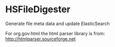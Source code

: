 # HSFileDigester
Generate file meta data and update ElasticSearch


For org.gov.html the html parser library is from: 
http://htmlparser.sourceforge.net

